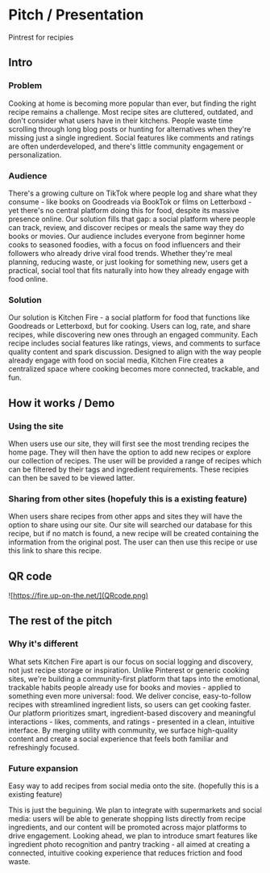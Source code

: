 # Pitch / Presentation
Pintrest for recipies

## Intro
### Problem
Cooking at home is becoming more popular than ever, but finding the right recipe remains a challenge. Most recipe sites are cluttered, outdated, and don't consider what users have in their kitchens. People waste time scrolling through long blog posts or hunting for alternatives when they're missing just a single ingredient. Social features like comments and ratings are often underdeveloped, and there's little community engagement or personalization.

### Audience
There's a growing culture on TikTok where people log and share what they consume - like books on Goodreads via BookTok or films on Letterboxd - yet there's no central platform doing this for food, despite its massive presence online. Our solution fills that gap: a social platform where people can track, review, and discover recipes or meals the same way they do books or movies. Our audience includes everyone from beginner home cooks to seasoned foodies, with a focus on food influencers and their followers who already drive viral food trends. Whether they're meal planning, reducing waste, or just looking for something new, users get a practical, social tool that fits naturally into how they already engage with food online.

### Solution
Our solution is Kitchen Fire - a social platform for food that functions like Goodreads or Letterboxd, but for cooking. Users can log, rate, and share recipes, while discovering new ones through an engaged community. Each recipe includes social features like ratings, views, and comments to surface quality content and spark discussion. Designed to align with the way people already engage with food on social media, Kitchen Fire creates a centralized space where cooking becomes more connected, trackable, and fun.

## How it works / Demo
### Using the site
When users use our site, they will first see the most trending recipes the home page. They will then have the option to add new recipes or explore our collection of recipes. The user will be provided a range of recipes which can be filtered by their tags and ingredient requirements. These recipies can then be saved to be viewed latter.

### Sharing from other sites (hopefuly this is a existing feature)
When users share recipes from other apps and sites they will have the option to share using our site. Our site will searched our database for this recipe, but if no match is found, a new recipe will be created containing the information from the original post. The user can then use this recipe or use this link to share this recipe.

## QR code
![https://fire.up-on-the.net/](QRcode.png)

## The rest of the pitch
### Why it's different
What sets Kitchen Fire apart is our focus on social logging and discovery, not just recipe storage or inspiration. Unlike Pinterest or generic cooking sites, we're building a community-first platform that taps into the emotional, trackable habits people already use for books and movies - applied to something even more universal: food. We deliver concise, easy-to-follow recipes with streamlined ingredient lists, so users can get cooking faster. Our platform prioritizes smart, ingredient-based discovery and meaningful interactions - likes, comments, and ratings - presented in a clean, intuitive interface. By merging utility with community, we surface high-quality content and create a social experience that feels both familiar and refreshingly focused.

### Future expansion
Easy way to add recipes from social media onto the site. (hopefully this is a existing feature)

This is just the beguining. We plan to integrate with supermarkets and social media: users will be able to generate shopping lists directly from recipe ingredients, and our content will be promoted across major platforms to drive engagement. Looking ahead, we plan to introduce smart features like ingredient photo recognition and pantry tracking - all aimed at creating a connected, intuitive cooking experience that reduces friction and food waste.

